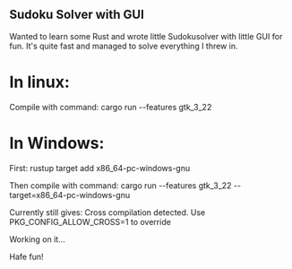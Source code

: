 ## Sudoku Solver with GUI

Wanted to learn some Rust and wrote little Sudokusolver with little GUI for fun. It's quite fast and managed to solve everything I threw in.

# In linux:

Compile with command:
cargo run --features gtk_3_22

# In Windows:

First:
rustup target add x86_64-pc-windows-gnu

Then compile with command:
cargo run --features gtk_3_22 --target=x86_64-pc-windows-gnu

Currently still gives:
Cross compilation detected. Use PKG_CONFIG_ALLOW_CROSS=1 to override

Working on it...


Hafe fun!
